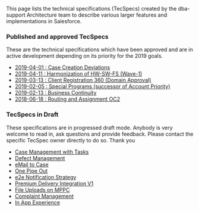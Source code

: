 
This page lists the technical specifications (TecSpecs) created by the dba-support Architecture team to describe various larger features and implementations in Salesforce.

### Published and approved TecSpecs 
These are the technical specifications which have been approved and are in active development depending on its priority for the 2019 goals.

* <a href="https://ibm.box.com/v/case-creation-deviations " target="_blank">2019-04-01 : Case Creation Deviations</a>
* <a href="https://ibm.box.com/v/hw-sw-fs-harmonization" target="_blank">2019-04-11 : Harmonization of HW-SW-FS (Wave-1)</a>
* <a href="https://ibm.box.com/v/client-registration-360" target="_blank">2019-03-13 : Client Registration 360 (Domain Approval)</a>
* <a href="https://ibm.box.com/v/tecspec-account-priority" target="_blank">2019-02-05 : Special Programs (successor of Account Priority)</a>
* <a href="https://ibm.box.com/v/business-continuity" target="_blank">2019-02-13 : Business Continuity</a>
* <a href="https://ibm.box.com/v/tecspec-routing-and-assignment" target="_blank">2018-06-18 : Routing and Assignment OC2</a>


### TecSpecs in Draft
These specifications are in progressed draft mode. Anybody is very welcome to read in, ask questions and provide feedback. Please contact the specific TecSpec owner directly to do so. Thank you

* <a href="https://ibm.box.com/v/case-management-activities" target="_blank">Case Management with Tasks</a>
* <a href="https://ibm.box.com/v/defect-management" target="_blank">Defect Management</a>
* <a href="https://ibm.box.com/v/email-2-case" target="_blank">eMail to Case</a>
* <a href="https://ibm.box.com/v/tecspec-one-pipe-out" target="_blank">One Pipe Out</a>
* <a href="https://ibm.box.com/v/support-notification-strategy" target="_blank">e2e Notification Strategy</a>
* <a href="https://ibm.box.com/v/premium-delivery-strategy" target="_blank">Premium Delivery Integration V1</a>
* <a href="https://ibm.box.com/v/fileuploads-on-mppc" target="_blank">File Uploads on MPPC</a>
* <a href="https://ibm.box.com/v/tecspec-complaint-management" target="_blank">Complaint Management</a>
* <a href="https://ibm.box.com/v/techspec-iax" target="_blank">In App Experience</a>

